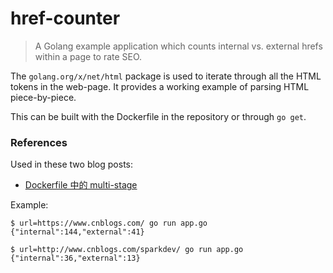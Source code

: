 # href-counter

> A Golang example application which counts internal vs. external hrefs within a page to rate SEO.

The `golang.org/x/net/html` package is used to iterate through all the HTML tokens in the web-page. It provides a working example of parsing HTML piece-by-piece. 

This can be built with the Dockerfile in the repository or through `go get`.

### References

Used in these two blog posts:

* [Dockerfile 中的 multi-stage](http://www.cnblogs.com/sparkdev/p/8508435.html/)

Example:

```
$ url=https://www.cnblogs.com/ go run app.go
{"internal":144,"external":41}

$ url=http://www.cnblogs.com/sparkdev/ go run app.go
{"internal":36,"external":13}
